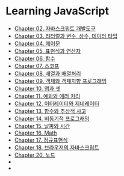 # Learning JavaScript
- [Chapter 02. 자바스크립트 개발도구](Content/Chapter%2002.%20%EC%9E%90%EB%B0%94%EC%8A%A4%ED%81%AC%EB%A6%BD%ED%8A%B8%20%EA%B0%9C%EB%B0%9C%20%EB%8F%84%EA%B5%AC.md)
- [Chapter 03. 리터럴과 변수, 상수, 데이터 타입](Content/Chapter%2003.%20%EB%A6%AC%ED%84%B0%EB%9F%B4%EA%B3%BC%20%EB%B3%80%EC%88%98%2C%20%EC%83%81%EC%88%98%2C%20%EB%8D%B0%EC%9D%B4%ED%84%B0%20%ED%83%80%EC%9E%85.md)
- [Chapter 04. 제어문](Content/Chapter%2004.%20%EC%A0%9C%EC%96%B4%EB%AC%B8.md)
- [Chapter 05. 표현식과 연산자](Content/Chapter%2005.%20%ED%91%9C%ED%98%84%EC%8B%9D%EA%B3%BC%20%EC%97%B0%EC%82%B0%EC%9E%90.md)
- [Chapter 06. 함수](Content/Chapter%2006.%20%ED%95%A8%EC%88%98.md)
- [Chapter 07. 스코프](Content/Chapter%2007.%20%EC%8A%A4%EC%BD%94%ED%94%84.md)
- [Chapter 08. 배열과 배열처리](Content/Chapter%2008.%20%EB%B0%B0%EC%97%B4%EA%B3%BC%20%EB%B0%B0%EC%97%B4%EC%B2%98%EB%A6%AC.md)
- [Chapter 09. 객체와 객체지향 프로그래밍](Content/Chapter%2009.%20%EA%B0%9D%EC%B2%B4%EC%99%80%20%EA%B0%9D%EC%B2%B4%EC%A7%80%ED%96%A5%20%ED%94%84%EB%A1%9C%EA%B7%B8%EB%9E%98%EB%B0%8D.md)
- [Chapter 10. 맵과 셋](Content/Chapter%2010.%20%EB%A7%B5%EA%B3%BC%20%EC%85%8B.md)
- [Chapter 11. 예외와 에러 처리](Content/Chapter%2011.%20%EC%98%88%EC%99%B8%EC%99%80%20%EC%97%90%EB%9F%AC%20%EC%B2%98%EB%A6%AC.md)
- [Chapter 12. 이터레이터와 제네레이터](Content/Chapter%2012.%20%EC%9D%B4%ED%84%B0%EB%A0%88%EC%9D%B4%ED%84%B0%EC%99%80%20%EC%A0%9C%EB%84%A4%EB%A0%88%EC%9D%B4%ED%84%B0.md)
- [Chapter 13. 함수와 추상적 사고](Content/Chapter%2013.%20%ED%95%A8%EC%88%98%EC%99%80%20%EC%B6%94%EC%83%81%EC%A0%81%20%EC%82%AC%EA%B3%A0.md)
- [Chapter 14. 비동기적 프로그래밍](Content/Chapter%2014.%20%EB%B9%84%EB%8F%99%EA%B8%B0%EC%A0%81%20%ED%94%84%EB%A1%9C%EA%B7%B8%EB%9E%98%EB%B0%8D.md)
- [Chapter 15. 날짜와 시간](Content/Chapter%2015.%20%EB%82%A0%EC%A7%9C%EC%99%80%20%EC%8B%9C%EA%B0%84.md)
- [Chapter 16. Math](Content/Chapter%2016.%20Math.md)
- [Chapter 17. 정규표현식](Content/Chapter%2017.%20%EC%A0%95%EA%B7%9C%ED%91%9C%ED%98%84%EC%8B%9D.md)
- [Chapter 18. 브라우저의 자바스크립트](Content/Chapter%2018.%20%EB%B8%8C%EB%9D%BC%EC%9A%B0%EC%A0%80%EC%9D%98%20%EC%9E%90%EB%B0%94%EC%8A%A4%ED%81%AC%EB%A6%BD%ED%8A%B8.md)
- [Chapter 20. 노드](Content/Chapter%2020.%20%EB%85%B8%EB%93%9C.md)
- []()
- []()